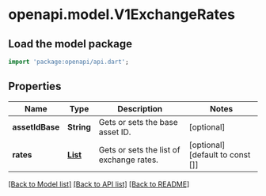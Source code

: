 # openapi.model.V1ExchangeRates

## Load the model package
```dart
import 'package:openapi/api.dart';
```

## Properties
Name | Type | Description | Notes
------------ | ------------- | ------------- | -------------
**assetIdBase** | **String** | Gets or sets the base asset ID. | [optional] 
**rates** | [**List<V1ExchangeRatesRate>**](V1ExchangeRatesRate.md) | Gets or sets the list of exchange rates. | [optional] [default to const []]

[[Back to Model list]](../README.md#documentation-for-models) [[Back to API list]](../README.md#documentation-for-api-endpoints) [[Back to README]](../README.md)


